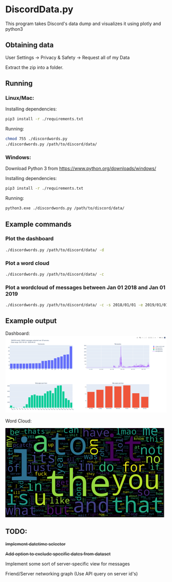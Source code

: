 # DiscordData.py
This program takes Discord's data dump and visualizes it using plotly and python3

## Obtaining data
User Settings -> Privacy & Safety -> Request all of my Data

Extract the zip into a folder.

## Running
### Linux/Mac:
Installing dependencies:
```bash
pip3 install -r ./requirements.txt
```
Running:
```bash
chmod 755 ./discordwords.py
./discordwords.py /path/to/discord/data/
```
### Windows:
Download Python 3 from https://www.python.org/downloads/windows/

Installing dependencies:
```bash
pip3 install -r ./requirements.txt
```
Running:
```bash
python3.exe ./discordwords.py /path/to/discord/data/
```

## Example commands

### Plot the dashboard
```bash
./discordwords.py /path/to/discord/data/ -d
```

### Plot a word cloud
```bash
./discordwords.py /path/to/discord/data/ -c
```

### Plot a wordcloud of messages between Jan 01 2018 and Jan 01 2019
```bash
./discordwords.py /path/to/discord/data/ -c -s 2018/01/01 -e 2019/01/01
```

## Example output
Dashboard:
![Bar Chart Output](./screenshots/dashboard.png)


Word Cloud:

![Word Cloud Output](./screenshots/wordcloud.png)


## TODO:
~~Implement datetime selector~~

~~Add option to exclude specific dates from dataset~~

Implement some sort of server-specific view for messages

Friend/Server networking graph (Use API query on server id's)
